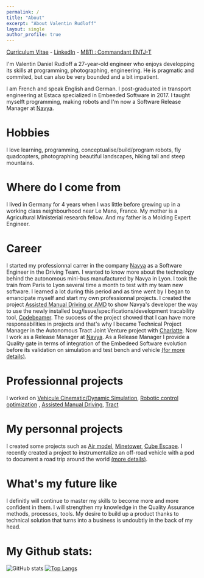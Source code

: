 ```yaml
---
permalink: /
title: "About"
excerpt: "About Valentin Rudloff"
layout: single
author_profile: true
---
```


[Curriculum Vitae](assets/pdf/cv_en.pdf) - [LinkedIn](https://www.linkedin.com/in/rudloffvalentin/) - [MBTI : Commandant ENTJ-T](https://www.16personalities.com/entj-personality)

I'm Valentin Daniel Rudloff a 27-year-old engineer who enjoys developping its skills at programming, photographing, engineering. He is pragmatic and commited, but can also be very bounded and a bit impatient.

I am French and speak English and German. I post-graduated in transport engineering at Estaca specialized in Embeeded Software in 2017. I taught myselft programming, making robots and I'm now a Software Release Manager at [Navya](https://www.navya.tech).

# Hobbies
I love learning, programming, conceptualise/build/program robots, fly quadcopters, photographing beautiful landscapes, hiking tall and steep mountains.

# Where do I come from
I lived in Germany for 4 years when I was little before grewing up in a working class neighbourhood near Le Mans, France. My mother is a Agricultural Ministerial research fellow. And my father is a Molding Expert Engineer.

# Career
I started my professionnal carrer in the company [Navya](https://www.navya.tech) as a Software Engineer in the Driving Team. I wanted to know more about the technology behind the autonomous mini-bus manufactured by Navya in Lyon. I took the train from Paris to Lyon several time a month to test with my team new software. I learned a lot during this period and as time went by I began to emancipate myself and start my own professionnal projects. I created the project [Assisted Manual Driving or AMD](projects) to show Navya's developer the way to use the newly installed bug/issue/specifications/development tracability tool, [Codebeamer](https://codebeamer.com/). The success of the project showed that I can have more responsabilities in projects and that's why I became Technical Project Manager in the Autonomous Tract Joint Venture project with [Charlatte](https://charlattemanutention.fayat.com/fr/produits/autonomr-tract-tracteur-autonome). Now I work as a Release Manager at [Navya](https://www.navya.tech). As a Release Manager I provide a Quality gate in terms of integration of the Embedeed Software evolution before its validation on simulation and test bench and vehicle [(for more details)](release_manager). 

# Professionnal projects 
I worked on [Vehicule Cinematic/Dynamic Simulation](projects), [Robotic control optimization](robotic_control) , [Assisted Manual Driving](projects), [Tract](projects)

# My personnal projects
I created some projects such as [Air model](projects), [Minetower](projects), [Cube Escape](projects). I recently created a project to instrumentalize an off-road vehicle with a pod to document a road trip around the world [(more details)](capsule).

# What's my future like
I definitly will continue to master my skills to become more and more confident in them. I will strengthen my knowledge in the Quality Assurance methods, processes, tools. My desire to build up a product thanks to technical solution that turns into a business is undoubtly in the back of my head.

# My Github stats:
![GitHub stats](https://github-readme-stats.vercel.app/api?username=gamma-software&show_icons=true&title_color=ffc857&icon_color=8ac926&text_color=daf7dc&bg_color=151515&hide=["stars"])
[![Top Langs](https://github-readme-stats.vercel.app/api/top-langs/?username=gamma-software&layout=compact&text_color=daf7dc&bg_color=151515)](https://github.com/anuraghazra/github-readme-stats)